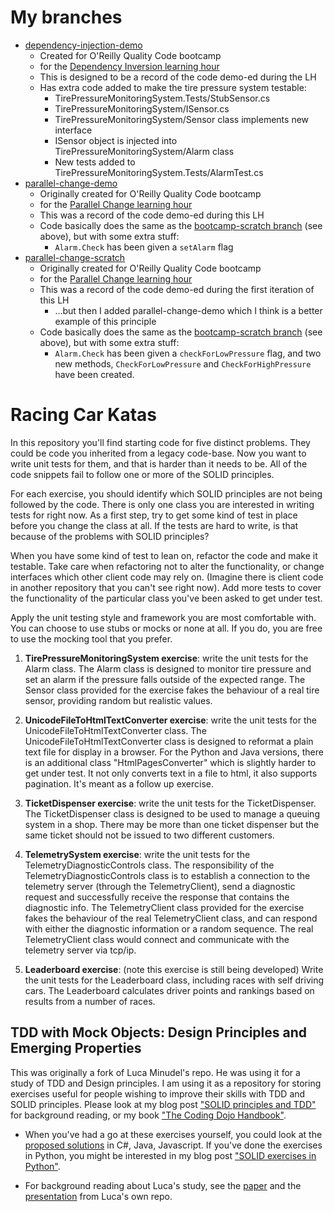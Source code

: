 # My branches

- [dependency-injection-demo](https://github.com/claresudbery/Racing-Car-Katas/blob/dependency-injection-demo)
  - Created for O'Reilly Quality Code bootcamp
  - for the [Dependency Inversion learning hour](https://www.sammancoaching.org/learning_hours/testable_design/dependency_inversion_principle.html)
  - This is designed to be a record of the code demo-ed during the LH
  - Has extra code added to make the tire pressure system testable:
    - TirePressureMonitoringSystem.Tests/StubSensor.cs
    - TirePressureMonitoringSystem/ISensor.cs
    - TirePressureMonitoringSystem/Sensor class implements new interface
    - ISensor object is injected into TirePressureMonitoringSystem/Alarm class
    - New tests added to TirePressureMonitoringSystem.Tests/AlarmTest.cs
- [parallel-change-demo](https://github.com/claresudbery/Racing-Car-Katas/blob/parallel-change-demo)
  - Originally created for O'Reilly Quality Code bootcamp
  - for the [Parallel Change learning hour](https://www.sammancoaching.org/learning_hours/refactoring/parallel_change.html)
  - This was a record of the code demo-ed during this LH
  - Code basically does the same as the [bootcamp-scratch branch](https://github.com/claresudbery/Racing-Car-Katas/blob/bootcamp-scratch) (see above), but with some extra stuff:
    - `Alarm.Check` has been given a `setAlarm` flag
- [parallel-change-scratch](https://github.com/claresudbery/Racing-Car-Katas/blob/parallel-change-scratch)
  - Originally created for O'Reilly Quality Code bootcamp
  - for the [Parallel Change learning hour](https://www.sammancoaching.org/learning_hours/refactoring/parallel_change.html)
  - This was a record of the code demo-ed during the first iteration of this LH
    - ...but then I added parallel-change-demo which I think is a better example of this principle
  - Code basically does the same as the [bootcamp-scratch branch](https://github.com/claresudbery/Racing-Car-Katas/blob/bootcamp-scratch) (see above), but with some extra stuff:
    - `Alarm.Check` has been given a `checkForLowPressure` flag, and two new methods, `CheckForLowPressure` and `CheckForHighPressure` have been created.

Racing Car Katas
=================

In this repository you'll find starting code for five distinct problems. They could be code you inherited from a legacy code-base. Now you want to write unit tests for them, and that is harder than it needs to be. All of the code snippets fail to follow one or more of the SOLID principles.

For each exercise, you should identify which SOLID principles are not being followed by the code. There is only one class you are interested in writing tests for right now. As a first step, try to get some kind of test in place before you change the class at all. If the tests are hard to write, is that because of the problems with SOLID principles?

When you have some kind of test to lean on, refactor the code and make it testable. Take care when refactoring not to alter the functionality, or change interfaces which other client code may rely on. (Imagine there is client code in another repository that you can't see right now). Add more tests to cover the functionality of the particular class you've been asked to get under test.

Apply the unit testing style and framework you are most comfortable with. You can choose to use stubs or mocks or none at all. If you do, you are free to use the mocking tool that you prefer.

1. **TirePressureMonitoringSystem exercise**:  write the unit tests for the Alarm class. The Alarm class is designed to monitor tire pressure and set an alarm if the pressure falls outside of the expected range. The Sensor class provided for the exercise fakes the behaviour of a real tire sensor, providing random but realistic values.

2. **UnicodeFileToHtmlTextConverter exercise**: write the unit tests for the UnicodeFileToHtmlTextConverter class. The UnicodeFileToHtmlTextConverter class is designed to reformat a plain text file for display in a browser. For the Python and Java versions, there is an additional class "HtmlPagesConverter" which is slightly harder to get under test. It not only converts text in a file to html, it also supports pagination. It's meant as a follow up exercise.

3. **TicketDispenser exercise**: write the unit tests for the TicketDispenser. The TicketDispenser class is designed to be used to manage a queuing system in a shop. There may be more than one ticket dispenser but the same ticket should not be issued to two different customers.

4. **TelemetrySystem exercise**: write the unit tests for the TelemetryDiagnosticControls class. The responsibility of the TelemetryDiagnosticControls class is to establish a connection to the telemetry server (through the TelemetryClient), send a diagnostic request and successfully receive the response that contains the diagnostic info. The TelemetryClient class provided for the exercise fakes the behaviour of the real TelemetryClient class, and can respond with either the diagnostic information or a random sequence. The real TelemetryClient class would connect and communicate with the telemetry server via tcp/ip.

5. **Leaderboard exercise**: (note this exercise is still being developed) Write the unit tests for the Leaderboard class, including races with self driving cars. The Leaderboard calculates driver points and rankings based on results from a number of races.

TDD with Mock Objects: Design Principles and Emerging Properties
----------------------------------------------------------------

This was originally a fork of Luca Minudel's repo. He was using it for a study of TDD and Design principles. I am using it as a repository for storing exercises useful for people wishing to improve their skills with TDD and SOLID principles. Please look at my blog post ["SOLID principles and TDD"](http://coding-is-like-cooking.info/2012/09/solid-principles-and-tdd/) for background reading, or my book ["The Coding Dojo Handbook"](http://leanpub.com/codingdojohandbook).

- When you've had a go at these exercises yourself, you could look at the [proposed solutions](https://github.com/lucaminudel/TDDwithMockObjectsAndDesignPrinciples/tree/master/TDDMicroExercises.ProposedSolution) in C#, Java, Javascript. If you've done the exercises in Python, you might be interested in my blog post ["SOLID exercises in Python"](http://coding-is-like-cooking.info/2012/09/solid-exercises-in-python/).

- For background reading about Luca's study, see the [paper](https://github.com/lucaminudel/TDDwithMockObjectsAndDesignPrinciples/blob/master/Paper/mockobjects_emergingproperties.pdf?raw=true) and the [presentation](https://github.com/lucaminudel/TDDwithMockObjectsAndDesignPrinciples/blob/master/Slides/TDD-SOLID.pdf?raw=true) from Luca's own repo.
